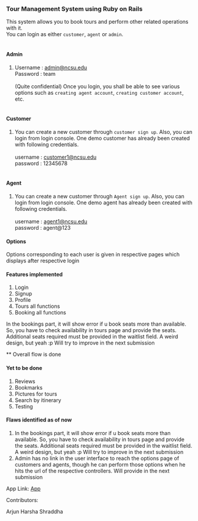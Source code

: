 ### Tour Management System using Ruby on Rails

This system allows you to book tours and perform other related operations with it. <br/>
You can login as either `customer`, `agent` or `admin`. <br/>
<br/>
#### Admin
1. Username : admin@ncsu.edu<br/>
   Password : team<br/><br/> (Quite confidential)
   Once you login, you shall be able to see various options such as `creating agent account`, `creating customer account`, etc.<br/><br/>
   
#### Customer
1. You can create a new customer through `customer sign up`.
   Also, you can login from login console. 
   One demo customer has already been created with following credentials.<br/><br/>
   username : customer1@ncsu.edu<br/>
   password : 12345678<br/>
   <br/>
 #### Agent 
 1. You can create a new customer through `Agent sign up`.
    Also, you can login from login console. 
    One demo agent has already been created with following credentials.<br/><br/>
    username : agent1@ncsu.edu<br/>
    password : agent@123<br/>
    
 #### Options
 Options corresponding to each user is given in respective pages which displays after respective login
 
 #### Features implemented
 1) Login<br/>
 2) Signup<br/>
 3) Profile<br/>
 3) Tours all functions<br/>
 4) Booking all functions<br/>
 
 In the bookings part, it will show error if u book seats more than available. So, you have to check availability in tours page and provide the seats. Additional seats required must be provided in the waitlist field. A weird design, but yeah :p Will try to improve in the next submission
 
 ** Overall flow is done
 
 #### Yet to be done
 1) Reviews<br/>
 2) Bookmarks<br/>
 3) Pictures for tours <br/>
 3) Search by itinerary<br/>
 4) Testing<br/>
 
 #### Flaws identified as of now
 
 1) In the bookings part, it will show error if u book seats more than available. So, you have to check availability in tours page and provide the seats. Additional seats required must be provided in the waitlist field. A weird design, but yeah :p Will try to improve in the next submission <br/>
 2) Admin has no link in the user interface to reach the options page of customers and agents, though he can perform those options when he hits the url of the respective controllers. Will provide in the next submission

App Link: [App](https://sleepy-brushlands-90006.herokuapp.com)<br/>

Contributors:

Arjun 
Harsha
Shraddha

